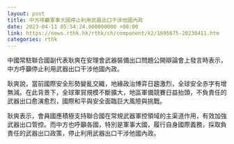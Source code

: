 ```yaml
---
layout: post
title: 中方呼籲軍事大國停止利用武器出口干涉他國內政
date: 2023-04-11 05:54:24.000000000 +08:00
link: https://news.rthk.hk/rthk/ch/component/k2/1695675-20230411.htm
categories: rthk
---
```


中國常駐聯合國副代表耿爽在安理會武器裝備出口問題公開辯論會上發言時表示，中方呼籲停止利用武器出口干涉他國內政。

耿爽說，當前國際安全形勢變亂交織，地緣政治博弈日趨激烈，全球安全赤字有增無減。在此背景下，全球軍貿規模不斷擴大，地區軍備競賽日益抬頭，不負責任的武器出口愈演愈烈，國際和平與安全面臨巨大風險與挑戰。

耿爽表示，會員國應積極支持聯合國在常規武器軍控領域的主渠道作用，有效加強武器出口管控。而中方也呼籲各國，特別是軍事大國，履行自身國際義務，採取負責任的武器出口政策，停止利用武器出口干涉他國內政。
